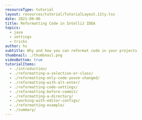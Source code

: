 ```yaml
---
resourceType: tutorial
layout: resources/tutorial/TutorialLayout.11ty.tsx
date: 2021-09-06
title: Reformatting Code in IntelliJ IDEA
topics:
  - java
  - settings
  - tricks
author: hs
subtitle: Why and how you can reformat code in your projects
thumbnail: ./thumbnail.png
videoBottom: true
tutorialItems:
  - ./introduction/
  - ./reformatting-a-selection-or-class/
  - ./reformatting-only-code-youve-changed/
  - ./reformatting-with-alt-enter/
  - ./reformatting-code-settings/
  - ./reformatting-before-commit/
  - ./reformatting-a-directory/
  - ./working-with-editor-configs/
  - ./reformatting-example/
  - ./summary/
---
```


